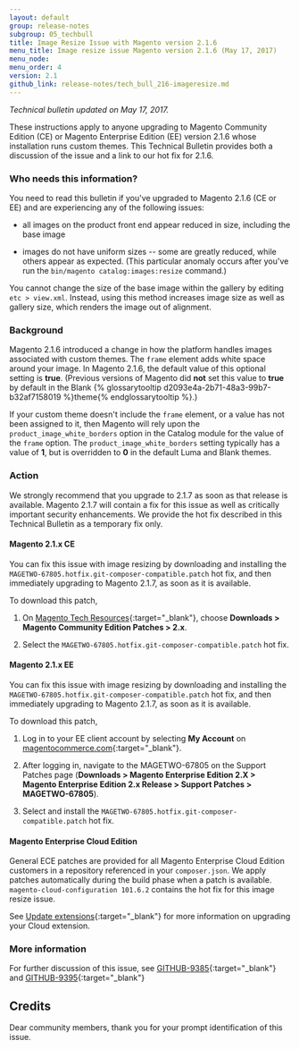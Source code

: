 ```yaml
---
layout: default 
group: release-notes
subgroup: 05_techbull
title: Image Resize Issue with Magento version 2.1.6
menu_title: Image resize issue Magento version 2.1.6 (May 17, 2017)
menu_node: 
menu_order: 4
version: 2.1
github_link: release-notes/tech_bull_216-imageresize.md
---
```


*Technical bulletin updated on May 17, 2017.*

These instructions apply to anyone upgrading to Magento Community Edition (CE) or Magento Enterprise Edition (EE) version 2.1.6 whose installation runs custom themes. This Technical Bulletin provides both a discussion of the issue and a link to our hot fix for 2.1.6. 

### Who needs this information?
You need to read this bulletin if you've upgraded to Magento 2.1.6 (CE or EE) and are experiencing any of the following issues: 

* all images on the product front end appear reduced in size, including the base image

* images do not have uniform sizes -- some are greatly reduced, while others appear as expected. (This particular anomaly occurs after you've run the `bin/magento catalog:images:resize` command.)

You cannot change the size of the base image within the gallery by editing `etc > view.xml`. Instead, using this method increases image size as well as gallery size, which renders the image out of alignment.


### Background

Magento 2.1.6 introduced a change in how the platform handles images associated with custom themes. The `frame` element adds white space around your image. In Magento 2.1.6, the default value of this optional setting is **true**. (Previous versions of Magento did **not** set this value to **true** by default in the Blank {% glossarytooltip d2093e4a-2b71-48a3-99b7-b32af7158019 %}theme{% endglossarytooltip %}.) 

If your custom theme doesn't include the `frame` element, or a value has not been assigned to it, then Magento will rely upon the `product_image_white_borders` option in the Catalog module for the value of the `frame` option. The `product_image_white_borders` setting typically has a value of **1**,  but is overridden to **0** in the default Luma and Blank themes. 


### Action
We strongly recommend that you upgrade to  2.1.7 as soon as that release is available. Magento 2.1.7 will contain a fix for this issue as well as critically important security enhancements. We provide the hot fix described in this Technical Bulletin as a temporary fix only. 

#### Magento 2.1.x CE
You can fix this issue with image resizing by downloading  and installing the `MAGETWO-67805.hotfix.git-composer-compatible.patch` hot fix, and then immediately upgrading to Magento 2.1.7, as soon as it is available. 

  To download this patch, 

  1) On [Magento Tech Resources](https://magento.com/tech-resources/download){:target="_blank"}, choose **Downloads > Magento Community Edition Patches > 2.x**.

  2) Select the `MAGETWO-67805.hotfix.git-composer-compatible.patch` hot fix.



#### Magento 2.1.x EE
You can fix this issue with image resizing by downloading and installing the `MAGETWO-67805.hotfix.git-composer-compatible.patch` hot fix, and then immediately upgrading to Magento 2.1.7, as soon as it is available.

  To download this patch,

  1) Log in to your EE client account by selecting **My Account** on [magentocommerce.com](https://magentocommerce.com){:target="_blank"}. 

  2) After logging in, navigate to the MAGETWO-67805 on the Support Patches page (**Downloads > Magento Enterprise Edition 2.X > Magento Enterprise Edition 2.x Release > Support Patches > MAGETWO-67805**). 

  3) Select and install the `MAGETWO-67805.hotfix.git-composer-compatible.patch` hot fix. 



#### Magento Enterprise Cloud Edition
General ECE patches are provided for all Magento Enterprise Cloud Edition customers in a repository referenced in your `composer.json`. We apply patches automatically during the build phase when a patch is available. `magento-cloud-configuration 101.6.2` contains the hot fix for this image resize issue. 

See [Update extensions](http://devdocs.magento.com/guides/v2.1/cloud/howtos/update-components.html){:target="_blank"} for more information on upgrading your Cloud extension. 





### More information

For further discussion of this issue, see [GITHUB-9385](https://github.com/magento/magento2/issues/9385){:target="_blank"} and [GITHUB-9395](https://github.com/magento/magento2/issues/9395){:target="_blank"}

## Credits
Dear community members, thank you for your prompt identification of this issue.  






